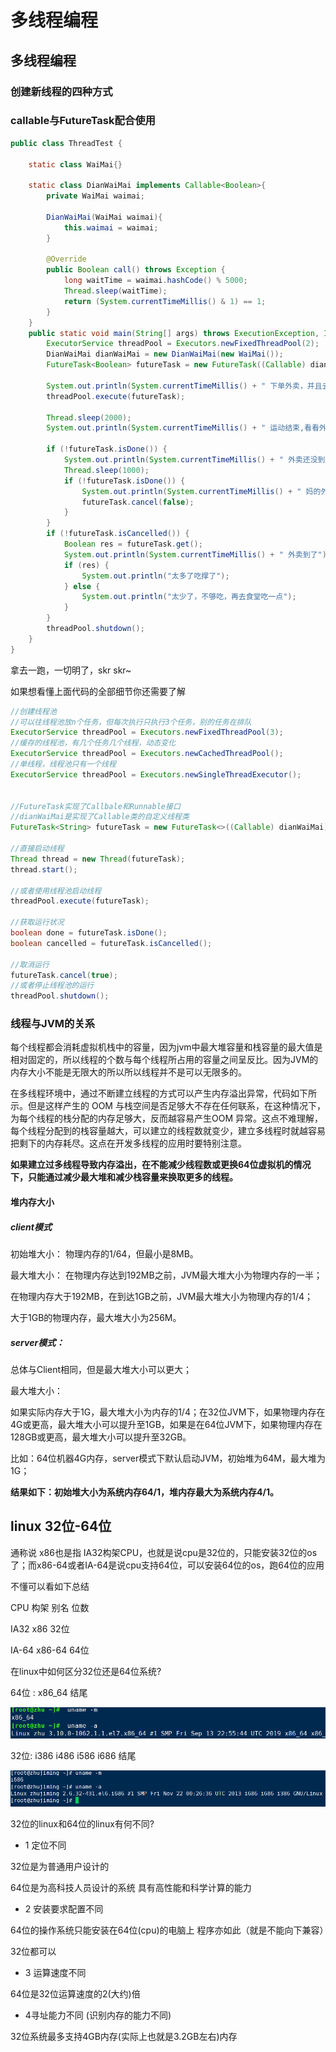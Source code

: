 # 多线程编程

## 多线程编程

### 创建新线程的四种方式



### callable与FutureTask配合使用

```Java
public class ThreadTest {

    static class WaiMai{}

    static class DianWaiMai implements Callable<Boolean>{
        private WaiMai waimai;

        DianWaiMai(WaiMai waimai){
            this.waimai = waimai;
        }

        @Override
        public Boolean call() throws Exception {
            long waitTime = waimai.hashCode() % 5000;
            Thread.sleep(waitTime);
            return (System.currentTimeMillis() & 1) == 1;
        }
    }
    public static void main(String[] args) throws ExecutionException, InterruptedException {
        ExecutorService threadPool = Executors.newFixedThreadPool(2);
        DianWaiMai dianWaiMai = new DianWaiMai(new WaiMai());
        FutureTask<Boolean> futureTask = new FutureTask((Callable) dianWaiMai);

        System.out.println(System.currentTimeMillis() + " 下单外卖，并且去运动");
        threadPool.execute(futureTask);

        Thread.sleep(2000);
        System.out.println(System.currentTimeMillis() + " 运动结束,看看外卖到了没");

        if (!futureTask.isDone()) {
            System.out.println(System.currentTimeMillis() + " 外卖还没到,在等等吧");
            Thread.sleep(1000);
            if (!futureTask.isDone()) {
                System.out.println(System.currentTimeMillis() + " 妈的外卖还没到,取消，吃食堂去");
                futureTask.cancel(false);
            }
        }
        if (!futureTask.isCancelled()) {
            Boolean res = futureTask.get();
            System.out.println(System.currentTimeMillis() + " 外卖到了");
            if (res) {
                System.out.println("太多了吃撑了");
            } else {
                System.out.println("太少了，不够吃，再去食堂吃一点");
            }
        }
        threadPool.shutdown();
    }
}
```

拿去一跑，一切明了，skr skr~

如果想看懂上面代码的全部细节你还需要了解

```Java
//创建线程池
//可以往线程池放n个任务，但每次执行只执行3个任务，别的任务在排队
ExecutorService threadPool = Executors.newFixedThreadPool(3);
//缓存的线程池，有几个任务几个线程，动态变化
ExecutorService threadPool = Executors.newCachedThreadPool();
//单线程，线程池只有一个线程
ExecutorService threadPool = Executors.newSingleThreadExecutor();


//FutureTask实现了Callbale和Runnable接口
//dianWaiMai是实现了Callable类的自定义线程类
FutureTask<String> futureTask = new FutureTask<>((Callable) dianWaiMai);

//直接启动线程
Thread thread = new Thread(futureTask);
thread.start();

//或者使用线程池启动线程
threadPool.execute(futureTask);

//获取运行状况
boolean done = futureTask.isDone();
boolean cancelled = futureTask.isCancelled();

//取消运行
futureTask.cancel(true);
//或者停止线程池的运行
threadPool.shutdown();
```

### 线程与JVM的关系

每个线程都会消耗虚拟机栈中的容量，因为jvm中最大堆容量和栈容量的最大值是相对固定的，所以线程的个数与每个线程所占用的容量之间呈反比。因为JVM的内存大小不能是无限大的所以所以线程并不是可以无限多的。

在多线程环境中，通过不断建立线程的方式可以产生内存溢出异常，代码如下所示。但是这样产生的 OOM 与栈空间是否足够大不存在任何联系，在这种情况下，为每个线程的栈分配的内存足够大，反而越容易产生OOM 异常。这点不难理解，每个线程分配到的栈容量越大，可以建立的线程数就变少，建立多线程时就越容易把剩下的内存耗尽。这点在开发多线程的应用时要特别注意。

**如果建立过多线程导致内存溢出，在不能减少线程数或更换64位虚拟机的情况下，只能通过减少最大堆和减少栈容量来换取更多的线程。**

#### 堆内存大小

##### client模式

初始堆大小：
物理内存的1/64，但最小是8MB。

 

最大堆大小：
在物理内存达到192MB之前，JVM最大堆大小为物理内存的一半；

在物理内存大于192MB，在到达1GB之前，JVM最大堆大小为物理内存的1/4；

大于1GB的物理内存，最大堆大小为256M。



##### server模式：

总体与Client相同，但是最大堆大小可以更大；

最大堆大小：

如果实际内存大于1G，最大堆大小为内存的1/4；在32位JVM下，如果物理内存在4G或更高，最大堆大小可以提升至1GB，如果是在64位JVM下，如果物理内存在128GB或更高，最大堆大小可以提升至32GB。

 

比如：64位机器4G内存，server模式下默认启动JVM，初始堆为64M，最大堆为1G；

**结果如下：初始堆大小为系统内存64/1，堆内存最大为系统内存4/1。**

## linux 32位-64位

通称说 x86也是指 IA32构架CPU，也就是说cpu是32位的，只能安装32位的os了；而x86-64或者IA-64是说cpu支持64位，可以安装64位的os，跑64位的应用

不懂可以看如下总结

CPU 构架      别名         位数

IA32          x86          32位

IA-64         x86-64       64位

在linux中如何区分32位还是64位系统? 

64位 : x86_64  结尾

<img src="image/1831214-20191012103843914-952009874.png" alt="img" style="zoom:80%;" />

32位: i386 i486 i586 i686 结尾

<img src="image/1831214-20191012104252944-737063348.png" alt="img" style="zoom:80%;" />

 

32位的linux和64位的linux有何不同?

- 1 定位不同

32位是为普通用户设计的

64位是为高科技人员设计的系统  具有高性能和科学计算的能力

- 2 安装要求配置不同

64位的操作系统只能安装在64位(cpu)的电脑上                  程序亦如此（就是不能向下兼容）

32位都可以

- 3 运算速度不同

64位是32位运算速度的2(大约)倍

- 4寻址能力不同 (识别内存的能力不同)

32位系统最多支持4GB内存(实际上也就是3.2GB左右)内存

